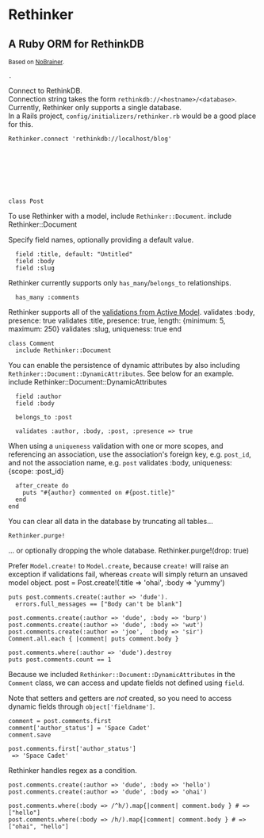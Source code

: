# Rethinker
## A Ruby ORM for RethinkDB

<small>Based on [NoBrainer](https://github.com/nviennot/nobrainer).</small>

    .

Connect to RethinkDB.  
Connection string takes the form `rethinkdb://<hostname>/<database>`.  
Currently, Rethinker only supports a single database.  
In a Rails project, `config/initializers/rethinker.rb` would be a good place for this.

    Rethinker.connect 'rethinkdb://localhost/blog'








    class Post
To use Rethinker with a model, include `Rethinker::Document`.
      include Rethinker::Document

Specify field names, optionally providing a default value.

      field :title, default: "Untitled"
      field :body
      field :slug

Rethinker currently supports only `has_many`/`belongs_to` relationships.

      has_many :comments

Rethinker supports all of the [validations from Active Model](http://api.rubyonrails.org/classes/ActiveModel/Validations.html).
      validates :body, presence: true
      validates :title, presence: true, length: {minimum: 5, maximum: 250}
      validates :slug, uniqueness: true
    end

    class Comment
      include Rethinker::Document
You can enable the persistence of dynamic attributes by also including `Rethinker::Document::DynamicAttributes`. See below for an example.
      include Rethinker::Document::DynamicAttributes

      field :author
      field :body

      belongs_to :post

      validates :author, :body, :post, :presence => true

When using a `uniqueness` validation with one or more scopes, and referencing an association, use the association's foreign key, e.g. `post_id`, and not the association name, e.g. `post`
      validates :body, uniqueness: {scope: :post_id}

      after_create do
        puts "#{author} commented on #{post.title}"
      end
    end
        


You can clear all data in the database by truncating all tables...


    
    Rethinker.purge!

... or optionally dropping the whole database.
    Rethinker.purge!(drop: true)

Prefer `Model.create!` to `Model.create`, because `create!` will raise an exception if validations fail, whereas `create` will simply return an unsaved model object.
    post = Post.create!(:title => 'ohai', :body  => 'yummy')

    puts post.comments.create(:author => 'dude').
      errors.full_messages == ["Body can't be blank"]

    post.comments.create(:author => 'dude', :body => 'burp')
    post.comments.create(:author => 'dude', :body => 'wut')
    post.comments.create(:author => 'joe',  :body => 'sir')
    Comment.all.each { |comment| puts comment.body }

    post.comments.where(:author => 'dude').destroy
    puts post.comments.count == 1

Because we included `Rethinker::Document::DynamicAttributes` in the `Comment` class, we can access and update fields not defined using `field`.

Note that setters and getters are *not* created, so you need to access dynamic fields through `object['fieldname']`.

    comment = post.comments.first
    comment['author_status'] = 'Space Cadet'
    comment.save

    post.comments.first['author_status']
     => 'Space Cadet'

Rethinker handles regex as a condition.

    post.comments.create(:author => 'dude', :body => 'hello')
    post.comments.create(:author => 'dude', :body => 'ohai')

    post.comments.where(:body => /^h/).map{|comment| comment.body } # => ["hello"]
    post.comments.where(:body => /h/).map{|comment| comment.body } # => ["ohai", "hello"]
